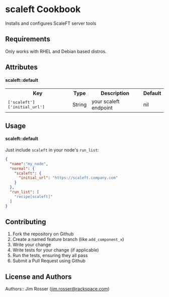 scaleft Cookbook
================
Installs and configures ScaleFT server tools

Requirements
------------
Only works with RHEL and Debian based distros.

Attributes
----------
#### scaleft::default
<table>
  <tr>
    <th>Key</th>
    <th>Type</th>
    <th>Description</th>
    <th>Default</th>
  </tr>
  <tr>
    <td><tt>['scaleft']['initial_url']</tt></td>
    <td>String</td>
    <td>your scaleft endpoint</td>
    <td>nil</td>
  </tr>
</table>

Usage
-----
#### scaleft::default

Just include `scaleft` in your node's `run_list`:

```json
{
  "name":"my_node",
  "normal": {
    "scaleft": {
      "initial_url": "https://scaleft.company.com"
    }
  },
  "run_list": [
    "recipe[scaleft]"
  ]
}
```

Contributing
------------
1. Fork the repository on Github
2. Create a named feature branch (like `add_component_x`)
3. Write your change
4. Write tests for your change (if applicable)
5. Run the tests, ensuring they all pass
6. Submit a Pull Request using Github

License and Authors
-------------------
Authors:: Jim Rosser (jim.rosser@rackspace.com)
